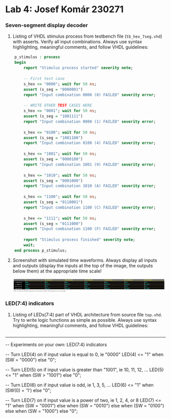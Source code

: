 # Lab 4: Josef Komár 230271

### Seven-segment display decoder

1. Listing of VHDL stimulus process from testbench file (`tb_hex_7seg.vhd`) with asserts. Verify all input combinations. Always use syntax highlighting, meaningful comments, and follow VHDL guidelines:

```vhdl
    p_stimulus : process
    begin
        report "Stimulus process started" severity note;

        -- First test case
        s_hex <= "0000"; wait for 50 ns;
        assert (s_seg = "0000001")
        report "Input combination 0000 (0) FAILED" severity error;

        -- WRITE OTHER TEST CASES HERE
        s_hex <= "0001"; wait for 50 ns;
        assert (s_seg = "1001111")
        report "Input combination 0000 (1) FAILED" severity error;
        
        s_hex <= "0100"; wait for 50 ns;
        assert (s_seg = "1001100")
        report "Input combination 0100 (4) FAILED" severity error;

	    s_hex <= "1001"; wait for 50 ns;
        assert (s_seg = "0000100")
        report "Input combination 1001 (9) FAILED" severity error;
        
	    s_hex <= "1010"; wait for 50 ns;
        assert (s_seg = "0001000")
        report "Input combination 1010 (A) FAILED" severity error;
	
        s_hex <= "1100"; wait for 50 ns;
        assert (s_seg = "0110001")
        report "Input combination 1100 (C) FAILED" severity error;
        
        s_hex <= "1111"; wait for 50 ns;
        assert (s_seg = "0111000")
        report "Input combination 1100 (F) FAILED" severity error;

        report "Stimulus process finished" severity note;
        wait;
    end process p_stimulus;
```

2. Screenshot with simulated time waveforms. Always display all inputs and outputs (display the inputs at the top of the image, the outputs below them) at the appropriate time scale!

   ![your figure](images/edasim4.png)

### LED(7:4) indicators

1. Listing of LEDs(7:4) part of VHDL architecture from source file `top.vhd`. Try to write logic functions as simple as possible. Always use syntax highlighting, meaningful comments, and follow VHDL guidelines:

   ```vhdl
  --------------------------------------------------------------------
-- Experiments on your own: LED(7:4) indicators

-- Turn LED(4) on if input value is equal to 0, ie "0000"
LED(4) <= "1" when (SW = "0000") else "0"; 

-- Turn LED(5) on if input value is greater than "1001", ie 10, 11, 12, ...
LED(5) <= "1" when (SW > "1001") else "0";   

-- Turn LED(6) on if input value is odd, ie 1, 3, 5, ...
LED(6) <= "1" when (SW(0) = '1') else "0"; 

-- Turn LED(7) on if input value is a power of two, ie 1, 2, 4, or 8
LED(7) <= "1" when  (SW = "0001") else
              when  (SW = "0010") else 
              when  (SW = "0100") else
              when  (SW = "1000") else "0";
   ```